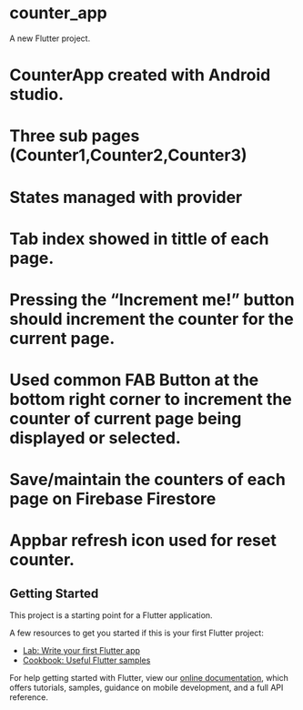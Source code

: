 # counter_app

A new Flutter project.
 # CounterApp created with Android studio.
 # Three sub pages (Counter1,Counter2,Counter3)
 # States managed with provider
 # Tab index showed in tittle of each page.
 #  Pressing the “Increment me!” button should increment the counter for the current page.
 # Used  common FAB Button at the bottom right corner to increment the counter of current page being displayed or selected.
 # Save/maintain the counters of each page on Firebase Firestore
 # Appbar refresh icon used for reset counter.

## Getting Started

This project is a starting point for a Flutter application.

A few resources to get you started if this is your first Flutter project:

- [Lab: Write your first Flutter app](https://flutter.dev/docs/get-started/codelab)
- [Cookbook: Useful Flutter samples](https://flutter.dev/docs/cookbook)

For help getting started with Flutter, view our
[online documentation](https://flutter.dev/docs), which offers tutorials,
samples, guidance on mobile development, and a full API reference.
